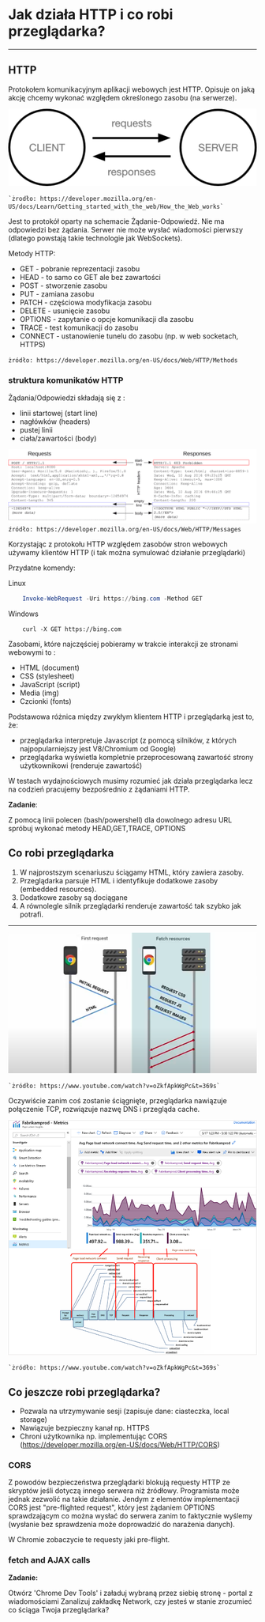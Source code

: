 # Jak działa HTTP i co robi przeglądarka? 
***
## HTTP 

Protokołem komunikacyjnym aplikacji webowych jest HTTP. Opisuje on jaką akcję chcemy wykonać względem określonego zasobu (na serwerze).

![warstwy](../002_rodzaje_aplikacji/img/simple-client-server.png)

    `żrodło: https://developer.mozilla.org/en-US/docs/Learn/Getting_started_with_the_web/How_the_Web_works`

Jest to protokół oparty na schemacie Żądanie-Odpowiedź. Nie ma odpowiedzi bez żądania. Serwer nie może wysłać wiadomości pierwszy (dlatego powstają takie technologie jak WebSockets).

Metody HTTP:    
- GET - pobranie reprezentacji zasobu
- HEAD - to samo co GET ale bez zawartości
- POST - stworzenie zasobu
- PUT - zamiana zasobu
- PATCH - częściowa modyfikacja zasobu
- DELETE - usunięcie zasobu
- OPTIONS - zapytanie o opcje komunikacji dla zasobu
- TRACE - test komunikacji do zasobu
- CONNECT - ustanowienie tunelu do zasobu (np. w web socketach, HTTPS)

``żródło: https://developer.mozilla.org/en-US/docs/Web/HTTP/Methods``



### struktura komunikatów HTTP

Żądania/Odpowiedzi składają się z :

- linii startowej (start line)
- nagłówków (headers)
- pustej linii
- ciała/zawartości (body)

![warstwy](../002_rodzaje_aplikacji/img/httpmsgstructure2.png)
``źródło: https://developer.mozilla.org/en-US/docs/Web/HTTP/Messages``


Korzystając z protokołu HTTP względem zasobów stron webowych używamy klientów HTTP (i tak można symulować działanie przeglądarki)

Przydatne komendy:

Linux
```powershell
    Invoke-WebRequest -Uri https://bing.com -Method GET
```
Windows
```console
    curl -X GET https://bing.com
```

Zasobami, które najczęściej pobieramy w trakcie interakcji ze stronami webowymi to
:
- HTML (document)
- CSS (stylesheet)
- JavaScript (script)
- Media (img)
- Czcionki (fonts)

Podstawowa różnica między zwykłym klientem HTTP i przeglądarką jest to, że:
- przeglądarka interpretuje Javascript (z pomocą silników, z których najpopularniejszy jest V8/Chromium od Google)
- przeglądarka wyświetla kompletnie przeprocesowaną zawartość strony użytkownikowi (renderuje zawartość)

W testach wydajnościowych musimy rozumieć jak działa przeglądarka lecz na codzień pracujemy bezpośrednio z żądaniami HTTP. 

**Zadanie**:

Z pomocą linii polecen (bash/powershell) dla dowolnego adresu URL spróbuj wykonać metody HEAD,GET,TRACE, OPTIONS

## Co robi przeglądarka

1. W najprostszym scenariuszu ściągamy HTML, który zawiera zasoby.
2. Przeglądarka parsuje HTML i identyfikuje dodatkowe zasoby (embedded resources).
3. Dodatkowe zasoby są dociągane
4. A równolegle silnik przeglądarki renderuje zawartość tak szybko jak potrafi.  

***

![warstwy](../002_rodzaje_aplikacji/img/browser.png)

    `żródło: https://www.youtube.com/watch?v=oZkfApkWgPc&t=369s`
   
Oczywiście zanim coś zostanie ściągnięte, przeglądarka nawiązuje połączenie TCP, rozwiązuje nazwę DNS i przegląda cache. 
 
![warstwy](../002_rodzaje_aplikacji/img/browserTimings.png)

    `żródło: https://www.youtube.com/watch?v=oZkfApkWgPc&t=369s`
    
    
## Co jeszcze robi przeglądarka?

- Pozwala na utrzymywanie sesji (zapisuje dane: ciasteczka, local storage)
- Nawiązuje bezpieczny kanał np. HTTPS
- Chroni użytkownika np. implementując CORS (https://developer.mozilla.org/en-US/docs/Web/HTTP/CORS)

### CORS

Z powodów bezpieczeństwa przeglądarki blokują requesty HTTP ze skryptów jeśli dotyczą innego serwera niż źródłowy.
Programista może jednak zezwolić na takie działanie. Jendym z elementów implementacji CORS jest "pre-flighted request", który 
jest żądaniem OPTIONS sprawdzającym co można wysłać do serwera zanim to faktycznie wyślemy (wysłanie bez sprawdzenia może doprowadzić do narażenia danych).

W Chromie zobaczycie te requesty jaki pre-flight.

### fetch and AJAX calls

**Zadanie:**

Otwórz 'Chrome Dev Tools' i załaduj wybraną przez siebię stronę - portal z wiadomościami
Zanalizuj zakładkę Network, czy jesteś w stanie zrozumieć co ściąga Twoja przeglądarka?